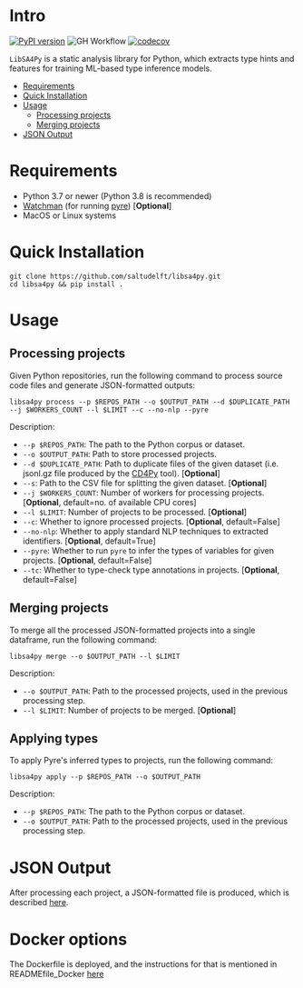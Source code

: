 # Intro
[![PyPI version](https://badge.fury.io/py/libsa4py.svg)](https://badge.fury.io/py/libsa4py) 
![GH Workflow](https://github.com/saltudelft/libsa4py/actions/workflows/libsa4py_test.yaml/badge.svg)
[![codecov](https://codecov.io/gh/saltudelft/libsa4py/branch/master/graph/badge.svg?token=HLCIATJE6C)](https://codecov.io/gh/saltudelft/libsa4py)

`LibSA4Py` is a static analysis library for Python, which extracts type hints and features for training ML-based type inference models.

- [Requirements](#requirements)
- [Quick Installation](#quick-installation)
- [Usage](#usage)
  - [Processing projects](#processing-projects)
  - [Merging projects](#merging-projects)
- [JSON Output](#json-output)

# Requirements

- Python 3.7 or newer (Python 3.8 is recommended)
- [Watchman](https://facebook.github.io/watchman/) (for running [pyre](https://pyre-check.org/)) [**Optional**]
- MacOS or Linux systems

# Quick Installation

```
git clone https://github.com/saltudelft/libsa4py.git
cd libsa4py && pip install .
```

# Usage
## Processing projects
Given Python repositories, run the following command to process source code files and generate JSON-formatted outputs:
```
libsa4py process --p $REPOS_PATH --o $OUTPUT_PATH --d $DUPLICATE_PATH --j $WORKERS_COUNT --l $LIMIT --c --no-nlp --pyre
```

Description:
- `--p $REPOS_PATH`: The path to the Python corpus or dataset.
- `--o $OUTPUT_PATH`: Path to store processed projects.
- `--d $DUPLICATE_PATH`: Path to duplicate files of the given dataset (i.e. jsonl.gz file produced by the [CD4Py](https://github.com/saltudelft/CD4Py) tool). [**Optional**]
- `--s`: Path to the CSV file for splitting the given dataset. [**Optional**]
- `--j $WORKERS_COUNT`: Number of workers for processing projects. [**Optional**, default=no. of available CPU cores]
- `--l $LIMIT`: Number of projects to be processed. [**Optional**]
- `--c`: Whether to ignore processed projects. [**Optional**, default=False]
- `--no-nlp`: Whether to apply standard NLP techniques to extracted identifiers. [**Optional**, default=True]
- `--pyre`: Whether to run `pyre` to infer the types of variables for given projects. [**Optional**, default=False]
- `--tc`: Whether to type-check type annotations in projects. [**Optional**, default=False]

## Merging projects
To merge all the processed JSON-formatted projects into a single dataframe, run the following command:
```
libsa4py merge --o $OUTPUT_PATH --l $LIMIT
```

Description:
- `--o $OUTPUT_PATH`: Path to the processed projects, used in the previous processing step.
- `--l $LIMIT`: Number of projects to be merged. [**Optional**]

## Applying types
To apply Pyre's inferred types to projects, run the following command:
```
libsa4py apply --p $REPOS_PATH --o $OUTPUT_PATH
```

Description:
- `--p $REPOS_PATH`: The path to the Python corpus or dataset.
- `--o $OUTPUT_PATH`: Path to the processed projects, used in the previous processing step.

# JSON Output
After processing each project, a JSON-formatted file is produced, which is described [here](https://github.com/saltudelft/light-sa-type-inf/blob/master/JSONOutput.md).

# Docker options
The Dockerfile is deployed, and the instructions for that is mentioned in READMEfile_Docker [here](https://github.com/LangFeng0912/libsa4py/blob/master/README_Docker.md)